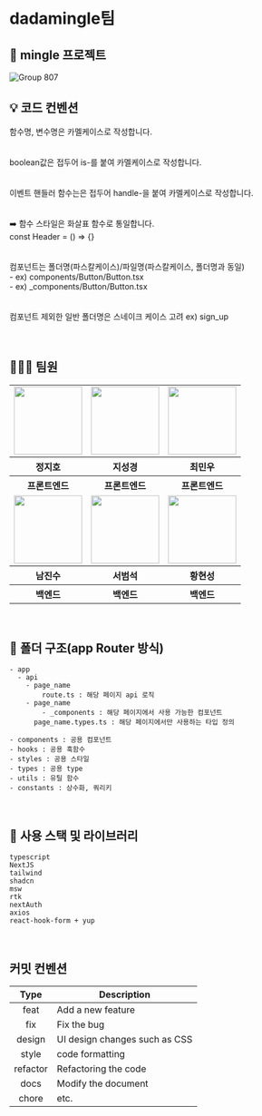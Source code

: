 # dadamingle팀


<h2>🏫 mingle 프로젝트</h2>

![Group 807](https://github.com/goorm-hackathon-dadamingle/dadamingle/assets/123868471/7d16aa51-40cc-4dd9-99d8-7204a2b05f1b)


<h2>💡 코드 컨벤션</h2>

<aside>
함수명, 변수명은 카멜케이스로 작성합니다.

</aside>
<br/>
<br/>
<aside>
boolean값은 접두어 is-를 붙여 카멜케이스로 작성합니다.

</aside>
<br/>
<br/>
<aside>
이벤트 핸들러 함수는은 접두어 handle-을 붙여 카멜케이스로 작성합니다.

</aside>
<br/>
<br/>
<aside>
➡️ 함수 스타일은 화살표 함수로 통일합니다. <br/>
const Header = () ⇒ {}

</aside>
<br/>
<br/>
<aside>
컴포넌트는 폴더명(파스칼케이스)/파일명(파스칼케이스, 폴더명과 동일) <br/>
- ex) components/Button/Button.tsx <br/>
- ex) _components/Button/Button.tsx

</aside>
<br/>
<br/>

<aside>
컴포넌트 제외한 일반 폴더명은 스네이크 케이스 고려 ex) sign_up

</aside>
<br/>

<br>
<h2>🧑🏻‍💻 팀원</h2>

<table>
  <tr>
    <td>
      <a href="https://github.com/stop0ho">
        <img src="https://avatars.githubusercontent.com/u/68852637?v=4" width="120px" height="120px"/>
      </a>  
    </td>
     <td>
      <a href="https://github.com/zivivle">
        <img src="https://avatars.githubusercontent.com/u/123868471?v=4" width="120px" height="120px"/>
      </a>  
    </td>
    <td>
      <a href="https://github.com/choiminwoo98">
        <img src="https://avatars.githubusercontent.com/u/61531483?v=4" width="120px" height="120px"/>
      </a>  
    </td>
  </tr>
  <tr>
    <th>
      정지호
    </th>
    <th>
      지성경
    </th>
    <th>
      최민우
    </th>
  </tr>
  <tr>
    <th>
       프론트엔드
    </th>
    <th>
       프론트엔드
    </th>
    <th>
       프론트엔드
    </th>
  </tr>
  
  <tr>
    <td>
      <a href="https://github.com/wlstnam">
        <img src="https://avatars.githubusercontent.com/u/127458907?v=4" width="120px" height="120px"/>
      </a>  
    </td>
     <td>
      <a href="https://github.com/sbslc2000">
        <img src="https://avatars.githubusercontent.com/u/60257970?v=4" width="120px" height="120px"/>
      </a>  
    </td>
    <td>
      <a href="https://github.com/hstla">
        <img src="https://avatars.githubusercontent.com/u/83001865?v=4" width="120px" height="120px"/>
      </a>  
    </td>
     
  </tr>
  <tr>
    <th>
      남진수
    </th>
    <th>
      서범석
    </th>
    <th>
      황현성
    </th>
  </tr>
  <tr>
    <th>
       백엔드
    </th>
    <th>
       백엔드
    </th>
    <th>
       백엔드
    </th>
  </tr>
</table>


<br/>

<h2>📁 폴더 구조(app Router 방식)</h2>

<aside>

```
- app
  - api
    - page_name
        route.ts : 해당 페이지 api 로직
    - page_name
        - _components : 해당 페이지에서 사용 가능한 컴포넌트
      page_name.types.ts : 해당 페이지에서만 사용하는 타입 정의

- components : 공용 컴포넌트
- hooks : 공용 훅함수
- styles : 공용 스타일
- types : 공용 type
- utils : 유틸 함수
- constants : 상수화, 쿼리키
```

</aside>
<br/>

<h2> 🎃 사용 스택 및 라이브러리 </h2>

```
typescript
NextJS
tailwind
shadcn
msw
rtk
nextAuth
axios
react-hook-form + yup
```

<br/>

<h2>커밋 컨벤션</h2>

|   Type   | Description                   |
| :------: | ----------------------------- |
|   feat   | Add a new feature             |
|   fix    | Fix the bug                   |
|  design  | UI design changes such as CSS |
|  style   | code formatting               |
| refactor | Refactoring the code          |
|   docs   | Modify the document           |
|  chore   | etc.                          |

<br>
